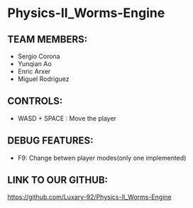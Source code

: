 # Physics-II_Worms-Engine

## TEAM MEMBERS:

  * Sergio Corona
  * Yunqian Ao
  * Enric Arxer
  * Miguel Rodriguez

## CONTROLS:

  * WASD + SPACE : Move the player
  
## DEBUG FEATURES:

  * F9: Change betwen player modes(only one implemented)


## LINK TO OUR GITHUB:

https://github.com/Luxary-92/Physics-II_Worms-Engine